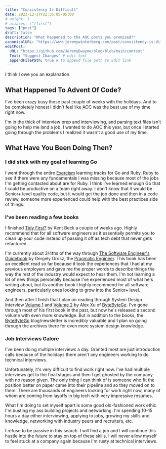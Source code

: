 ```yaml
---
title: "Consistency Is Difficult"
date: 2023-12-27T22:36:05-05:00
# weight: 1
# aliases: ["/first"]
tags: ["post"]
draft: false
description: "What happened to the AOC posts you promised?"
canonicalURL: "https://www.jeremywinterberg.com/post/consistency-is-difficult/"
editPost:
  URL: "https://github.com/JeremyDwayne/blog/blob/main/content"
  Text: "Suggest Changes" # edit text
  appendFilePath: true # to append file path to Edit link
---
```


I think I owe you an explanation.

## What Happened To Advent Of Code?

I've been crazy busy these past couple of weeks with the holidays. And to be
completely honest I didn't feel like AOC was the best use of my time right now.

I'm in the thick of interview prep and interviewing, and parsing text files
isn't going to help me land a job. I wanted to do AOC this year, but once I
started going through the problems I realized it wasn't a good use of my time.

## What Have You Been Doing Then?

### I did stick with my goal of learning Go

I went through the entire [Exercism](https://exercism.org) learning tracks for
Go and Ruby. Ruby to see if there were any fundamentals I was missing because
most of the jobs I'm getting contacted about are for Ruby. I think I've learned
enough Go that I could be productive on a team right away. I don't know that it
would be Senior+ level quality code, but it would get the job done and then in a
code review, someone more experienced could help with the best practices side of
things.

### I've been reading a few books

I finished [Tidy First?](https://amzn.to/41C5oO6) by Kent Beck a couple of weeks
ago. Highly recommend that for all software engineers as it essentially permits
you to clean up your code instead of passing it off as tech debt that never gets
refactored.

I'm currently about 3/4ths of the way through
[The Software Engineer's Guidebook](https://amzn.to/3RFF3Kr) by Gergely Orosz,
the [Pragmatic Engineer](https://www.pragmaticengineer.com). This book has been
an excellent read so far because it took the experiences that I had at my
previous employers and gave me the proper words to describe things the way the
rest of the industry would expect to hear them. I'm not learning a lot of new
things personally because I've experienced most of what he's writing about, but
its another book I highly recommend for all software engineers, particularly
ones looking to grow into the Senior+ level.

And then after I finish that I plan on reading through System Design Interview
[Volume 1](https://amzn.to/3GZPIuL) and [Volume 2](https://amzn.to/3RH8zj4) by
Alex Xu of [ByteByteGo](https://bytebytego.com). I've gone through most of his
first book in the past, but now he's released a second volume with even more
knowledge. But in addition to the books, the
[ByteByteGo](https://blog.bytebytego.com) blog/newsletter is incredibly valuable
and I plan on going through the archives there for even more system design
knowledge.

### Job Interviews Galore

I've been doing multiple interviews a day. Granted most are just introduction
calls because of the holidays there aren't any engineers working to do technical
interviews.

Unfortunately, it's very difficult to find work right now. I've had multiple
interviews get to the final stages and then I get ghosted by the company with no
reason given. The only thing I can think of is someone who fit the position
better on paper came into their pipeline and so they moved on to them. There are
thousands of engineers looking for work right now, many of whom are coming from
layoffs in big tech with very impressive resumes.

What I'm doing to set myself apart is some good old-fashioned work ethic. I'm
busting my ass building projects and networking. I'm spending 10-15 hours a day
either interviewing, applying to jobs, growing my skills and knowledge,
networking with industry peers and recruiters, etc.

I refuse to be passive in this search. I will find a job and I will continue
this hustle into the future to stay on top of these skills. I will never allow
myself to feel stuck at a company again because I'm rusty at technical
interviews.
